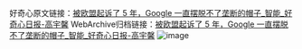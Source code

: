 好奇心原文链接：[被欧盟起诉了 5 年，Google 一直摆脱不了垄断的帽子_智能_好奇心日报-高宇馨](https://www.qdaily.com/articles/8587.html)
WebArchive归档链接：[被欧盟起诉了 5 年，Google 一直摆脱不了垄断的帽子_智能_好奇心日报-高宇馨](http://web.archive.org/web/20190623153229/https://www.qdaily.com/articles/8587.html)
![image](http://ww3.sinaimg.cn/large/007d5XDpgy1g3vdjg90gej30u02s34qp)